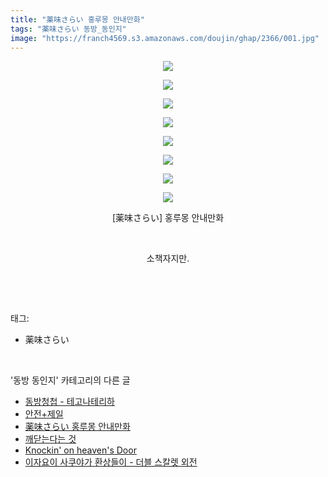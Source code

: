 ```yaml
---
title: "薬味さらい 홍루몽 안내만화"
tags: "薬味さらい 동방_동인지"
image: "https://franch4569.s3.amazonaws.com/doujin/ghap/2366/001.jpg"
---
```

<div class="article">
<p style="text-align: center; clear: none; float: none;"><img src="{{ site.imgserver2 }}/ghap/2366/001.jpg"/></p>
<p style="text-align: center; clear: none; float: none;"><img src="{{ site.imgserver2 }}/ghap/2366/002.jpg"/></p>
<p style="text-align: center; clear: none; float: none;"><img src="{{ site.imgserver2 }}/ghap/2366/003.jpg"/></p>
<p style="text-align: center; clear: none; float: none;"><img src="{{ site.imgserver2 }}/ghap/2366/004.jpg"/></p>
<p style="text-align: center; clear: none; float: none;"><img src="{{ site.imgserver2 }}/ghap/2366/005.jpg"/></p>
<p style="text-align: center; clear: none; float: none;"><img src="{{ site.imgserver2 }}/ghap/2366/006.jpg"/></p>
<p style="text-align: center; clear: none; float: none;"><img src="{{ site.imgserver2 }}/ghap/2366/007.jpg"/></p>
<p style="text-align: center; clear: none; float: none;"><img src="{{ site.imgserver2 }}/ghap/2366/008.jpg"/></p>
<p style="text-align: center; clear: none; float: none;">[薬味さらい] 홍루몽 안내만화</p>
<p style="text-align: center; clear: none; float: none;"><br/></p>
<p style="text-align: center; clear: none; float: none;">소책자지만.</p>
<p><br/></p>
</div><br/>
<div class="tagTrail">
<p>태그: </p>
<ul>
<li>薬味さらい</li>
</ul>
</div><br/>
<div class="another">
<p>'동방 동인지' 카테고리의 다른 글</p>
<ul>
<li><a href="/ghap_2368">동방청첩 - 테고나테리하</a></li>
<li><a href="/ghap_2367">안전+제일</a></li>
<li><a href="/ghap_2366">薬味さらい 홍루몽 안내만화</a></li>
<li><a href="/ghap_2365">깨닫는다는 것</a></li>
<li><a href="/ghap_2363">Knockin' on heaven's Door</a></li>
<li><a href="/ghap_2361">이자요이 사쿠야가 환상들이 - 더블 스칼렛 외전</a></li>
</ul>
</div><br/>
<div class="cb_module cb_fluid">
<div class="cb_wrt cb_profile">
</div><!-- commentList close -->
</div><br/>
